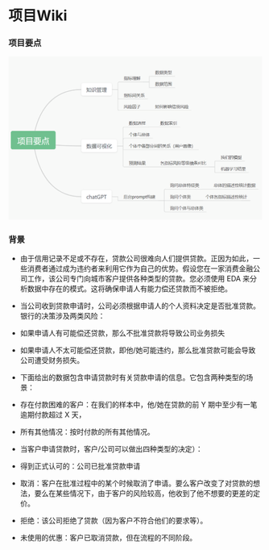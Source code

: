 # 项目Wiki

### 项目要点
![项目要点](/keypoints.png "项目要点")

### 背景
- 由于信用记录不足或不存在，贷款公司很难向人们提供贷款。正因为如此，一些消费者通过成为违约者来利用它作为自己的优势。假设您在一家消费金融公司工作，该公司专门向城市客户提供各种类型的贷款。您必须使用 EDA 来分析数据中存在的模式。这将确保申请人有能力偿还贷款而不被拒绝。

- 当公司收到贷款申请时，公司必须根据申请人的个人资料决定是否批准贷款。银行的决策涉及两类风险：

- 如果申请人有可能偿还贷款，那么不批准贷款将导致公司业务损失

- 如果申请人不太可能偿还贷款，即他/她可能违约，那么批准贷款可能会导致公司遭受财务损失。

- 下面给出的数据包含申请贷款时有关贷款申请的信息。它包含两种类型的场景：

- 存在付款困难的客户：在我们的样本中，他/她在贷款的前 Y 期中至少有一笔逾期付款超过 X 天，

- 所有其他情况：按时付款的所有其他情况。

- 当客户申请贷款时，客户/公司可以做出四种类型的决定）：

- 得到正式认可的：公司已批准贷款申请

- 取消：客户在批准过程中的某个时候取消了申请。要么客户改变了对贷款的想法，要么在某些情况下，由于客户的风险较高，他收到了他不想要的更差的定价。

- 拒绝：该公司拒绝了贷款（因为客户不符合他们的要求等）。

- 未使用的优惠：客户已取消贷款，但在流程的不同阶段。
